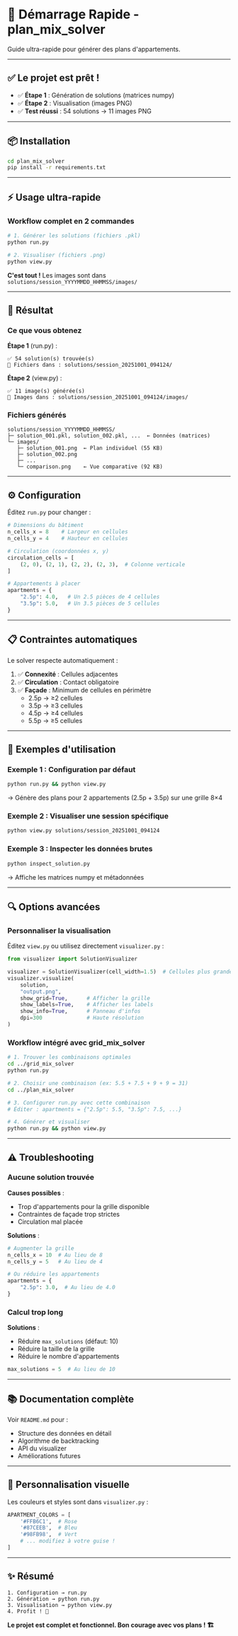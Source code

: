 # 🚀 Démarrage Rapide - plan_mix_solver

Guide ultra-rapide pour générer des plans d'appartements.

---

## ✅ Le projet est prêt !

- ✅ **Étape 1** : Génération de solutions (matrices numpy)
- ✅ **Étape 2** : Visualisation (images PNG)
- ✅ **Test réussi** : 54 solutions → 11 images PNG

---

## 📦 Installation

```bash
cd plan_mix_solver
pip install -r requirements.txt
```

---

## ⚡ Usage ultra-rapide

### Workflow complet en 2 commandes

```bash
# 1. Générer les solutions (fichiers .pkl)
python run.py

# 2. Visualiser (fichiers .png)
python view.py
```

**C'est tout !** Les images sont dans `solutions/session_YYYYMMDD_HHMMSS/images/`

---

## 🎨 Résultat

### Ce que vous obtenez

**Étape 1** (run.py) :
```
✅ 54 solution(s) trouvée(s)
📁 Fichiers dans : solutions/session_20251001_094124/
```

**Étape 2** (view.py) :
```
✅ 11 image(s) générée(s)
📁 Images dans : solutions/session_20251001_094124/images/
```

### Fichiers générés

```
solutions/session_YYYYMMDD_HHMMSS/
├─ solution_001.pkl, solution_002.pkl, ...  ← Données (matrices)
└─ images/
   ├─ solution_001.png  ← Plan individuel (55 KB)
   ├─ solution_002.png
   ├─ ...
   └─ comparison.png    ← Vue comparative (92 KB)
```

---

## ⚙️ Configuration

Éditez `run.py` pour changer :

```python
# Dimensions du bâtiment
n_cells_x = 8    # Largeur en cellules
n_cells_y = 4    # Hauteur en cellules

# Circulation (coordonnées x, y)
circulation_cells = [
    (2, 0), (2, 1), (2, 2), (2, 3),  # Colonne verticale
]

# Appartements à placer
apartments = {
    "2.5p": 4.0,   # Un 2.5 pièces de 4 cellules
    "3.5p": 5.0,   # Un 3.5 pièces de 5 cellules
}
```

---

## 📋 Contraintes automatiques

Le solver respecte automatiquement :

1. ✅ **Connexité** : Cellules adjacentes
2. ✅ **Circulation** : Contact obligatoire
3. ✅ **Façade** : Minimum de cellules en périmètre
   - 2.5p → ≥2 cellules
   - 3.5p → ≥3 cellules
   - 4.5p → ≥4 cellules
   - 5.5p → ≥5 cellules

---

## 🎯 Exemples d'utilisation

### Exemple 1 : Configuration par défaut

```bash
python run.py && python view.py
```

→ Génère des plans pour 2 appartements (2.5p + 3.5p) sur une grille 8×4

### Exemple 2 : Visualiser une session spécifique

```bash
python view.py solutions/session_20251001_094124
```

### Exemple 3 : Inspecter les données brutes

```bash
python inspect_solution.py
```

→ Affiche les matrices numpy et métadonnées

---

## 🔍 Options avancées

### Personnaliser la visualisation

Éditez `view.py` ou utilisez directement `visualizer.py` :

```python
from visualizer import SolutionVisualizer

visualizer = SolutionVisualizer(cell_width=1.5)  # Cellules plus grandes
visualizer.visualize(
    solution,
    "output.png",
    show_grid=True,      # Afficher la grille
    show_labels=True,    # Afficher les labels
    show_info=True,      # Panneau d'infos
    dpi=300              # Haute résolution
)
```

### Workflow intégré avec grid_mix_solver

```bash
# 1. Trouver les combinaisons optimales
cd ../grid_mix_solver
python run.py

# 2. Choisir une combinaison (ex: 5.5 + 7.5 + 9 + 9 = 31)
cd ../plan_mix_solver

# 3. Configurer run.py avec cette combinaison
# Éditer : apartments = {"2.5p": 5.5, "3.5p": 7.5, ...}

# 4. Générer et visualiser
python run.py && python view.py
```

---

## ⚠️ Troubleshooting

### Aucune solution trouvée

**Causes possibles** :
- Trop d'appartements pour la grille disponible
- Contraintes de façade trop strictes
- Circulation mal placée

**Solutions** :
```python
# Augmenter la grille
n_cells_x = 10  # Au lieu de 8
n_cells_y = 5   # Au lieu de 4

# Ou réduire les appartements
apartments = {
    "2.5p": 3.0,  # Au lieu de 4.0
}
```

### Calcul trop long

**Solutions** :
- Réduire `max_solutions` (défaut: 10)
- Réduire la taille de la grille
- Réduire le nombre d'appartements

```python
max_solutions = 5  # Au lieu de 10
```

---

## 📚 Documentation complète

Voir `README.md` pour :
- Structure des données en détail
- Algorithme de backtracking
- API du visualizer
- Améliorations futures

---

## 🎨 Personnalisation visuelle

Les couleurs et styles sont dans `visualizer.py` :

```python
APARTMENT_COLORS = [
    '#FFB6C1',  # Rose
    '#87CEEB',  # Bleu
    '#98FB98',  # Vert
    # ... modifiez à votre guise !
]
```

---

## ✨ Résumé

```
1. Configuration → run.py
2. Génération → python run.py
3. Visualisation → python view.py
4. Profit ! 🎉
```

**Le projet est complet et fonctionnel. Bon courage avec vos plans ! 🏗️**

